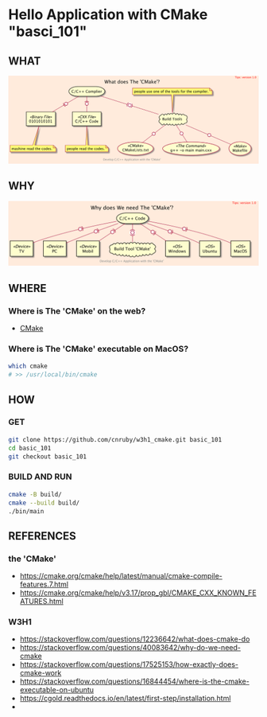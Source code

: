 # Hello Application with CMake "basci_101"

## WHAT

![image](./uml/what/what.png)

## WHY

![image](./uml/why/why.png)

## WHERE

### Where is The 'CMake' on the web?

- [CMake]()

### Where is The 'CMake' executable on MacOS?

```bash
which cmake
# >> /usr/local/bin/cmake
```

## HOW

### GET

```bash
git clone https://github.com/cnruby/w3h1_cmake.git basic_101
cd basic_101
git checkout basic_101
```

### BUILD AND RUN

```bash
cmake -B build/
cmake --build build/
./bin/main
```

## REFERENCES

### the 'CMake'

- https://cmake.org/cmake/help/latest/manual/cmake-compile-features.7.html
- https://cmake.org/cmake/help/v3.17/prop_gbl/CMAKE_CXX_KNOWN_FEATURES.html

### W3H1

- https://stackoverflow.com/questions/12236642/what-does-cmake-do
- https://stackoverflow.com/questions/40083642/why-do-we-need-cmake
- https://stackoverflow.com/questions/17525153/how-exactly-does-cmake-work
- https://stackoverflow.com/questions/16844454/where-is-the-cmake-executable-on-ubuntu
- https://cgold.readthedocs.io/en/latest/first-step/installation.html
-

